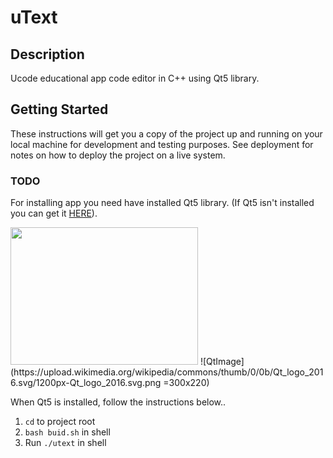 # uText

## Description

Ucode educational app code editor in C++ using Qt5 library.

## Getting Started

These instructions will get you a copy of the project up and running on your local machine for development and testing purposes.
See deployment for notes on how to deploy the project on a live system.

### TODO

For installing app you need have installed Qt5 library.
(If Qt5 isn't installed you can get it [HERE](https://www.qt.io)).

<img src=https://upload.wikimedia.org/wikipedia/commons/thumb/0/0b/Qt_logo_2016.svg/1200px-Qt_logo_2016.svg.png width="300" height="220">
![QtImage](https://upload.wikimedia.org/wikipedia/commons/thumb/0/0b/Qt_logo_2016.svg/1200px-Qt_logo_2016.svg.png =300x220)

When Qt5 is installed, follow the instructions below..

1. `cd` to project root
2. `bash buid.sh` in shell
3. Run `./utext` in shell
